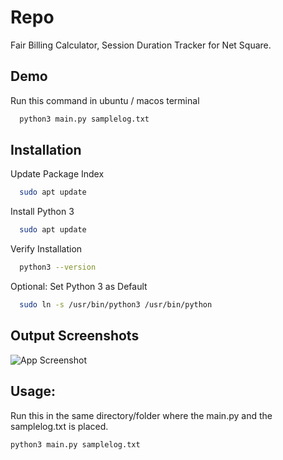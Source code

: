 
# Repo

Fair Billing Calculator, Session Duration Tracker for Net Square.


## Demo

Run this command in ubuntu / macos terminal 
```bash
  python3 main.py samplelog.txt
```

## Installation

Update Package Index
```bash
  sudo apt update
```

Install Python 3
```bash
  sudo apt update
```

Verify Installation
```bash
  python3 --version
```

Optional: Set Python 3 as Default
```bash
  sudo ln -s /usr/bin/python3 /usr/bin/python

```

## Output Screenshots

![App Screenshot](https://i.ibb.co/Wgcm8v5/Net-Square.png)


## Usage:
Run this in the same directory/folder where the main.py and the samplelog.txt is placed.
```python
python3 main.py samplelog.txt
```

